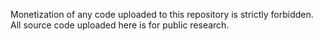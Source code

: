 Monetization of any code uploaded to this repository is strictly forbidden. All source code uploaded here is for public research.
